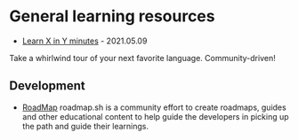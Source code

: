 # General learning resources

- [Learn X in Y minutes](https://learnxinyminutes.com/) - 2021.05.09

Take a whirlwind tour of your next favorite language. Community-driven!

## Development

- [RoadMap](https://roadmap.sh/)
  roadmap.sh is a community effort to create roadmaps, guides and other
  educational content to help guide the developers in picking up the path and
  guide their learnings.


